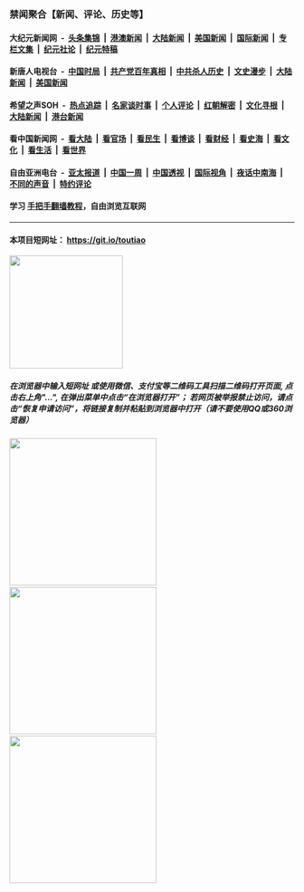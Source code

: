 ### 禁闻聚合【新闻、评论、历史等】

#### 大纪元新闻网 &nbsp;-&nbsp; [头条集锦](indexes/E头条集锦.md?t=02101002) &nbsp;|&nbsp; [港澳新闻](indexes/E港澳新闻.md?t=02101002)  &nbsp;|&nbsp; [大陆新闻](indexes/E大陆新闻.md?t=02101002) &nbsp;|&nbsp; [美国新闻](indexes/E美国新闻.md?t=02101002) &nbsp;|&nbsp; [国际新闻](indexes/E国际新闻.md?t=02101002) &nbsp;|&nbsp; [专栏文集](indexes/E专栏文集.md?t=02101002) &nbsp;|&nbsp; [纪元社论](indexes/E纪元社论.md?t=02101002) &nbsp;|&nbsp; [纪元特稿](indexes/E纪元特稿.md?t=02101002) 

#### 新唐人电视台 &nbsp;-&nbsp; [中国时局](indexes/N中国时局.md?t=02101002) &nbsp;|&nbsp; [共产党百年真相](indexes/N共产党百年真相.md?t=02101002) &nbsp;|&nbsp; [中共杀人历史](indexes/N中共杀人历史.md?t=02101002) &nbsp;|&nbsp; [文史漫步](indexes/N文史漫步.md?t=02101002) &nbsp;|&nbsp; [大陆新闻](indexes/N大陆新闻.md?t=02101002) &nbsp;|&nbsp; [美国新闻](indexes/N美国新闻.md?t=02101002)

#### 希望之声SOH &nbsp;-&nbsp; [热点追踪](indexes/H热点追踪.md?t=02101002) &nbsp;|&nbsp; [名家谈时事](indexes/H名家谈时事.md?t=02101002) &nbsp;|&nbsp; [个人评论](indexes/H个人评论.md?t=02101002)  &nbsp;|&nbsp; [红朝解密](indexes/H红朝解密.md?t=02101002) &nbsp;|&nbsp; [文化寻根](indexes/H文化寻根.md?t=02101002) &nbsp;|&nbsp; [大陆新闻](indexes/H大陆新闻.md?t=02101002) &nbsp;|&nbsp; [港台新闻](indexes/H港台新闻.md?t=02101002)

#### 看中国新闻网 &nbsp;-&nbsp; [看大陆](indexes/S看大陆.md?t=02101002) &nbsp;|&nbsp; [看官场](indexes/S看官场.md?t=02101002) &nbsp;|&nbsp; [看民生](indexes/S看民生.md?t=02101002)  &nbsp;|&nbsp; [看博谈](indexes/S看博谈.md?t=02101002) &nbsp;|&nbsp; [看财经](indexes/S看财经.md?t=02101002) &nbsp;|&nbsp; [看史海](indexes/S看史海.md?t=02101002) &nbsp;|&nbsp; [看文化](indexes/S看文化.md?t=02101002) &nbsp;|&nbsp; [看生活](indexes/S看生活.md?t=02101002) &nbsp;|&nbsp; [看世界](indexes/S看世界.md?t=02101002)

#### 自由亚洲电台 &nbsp;-&nbsp; [亚太报道](indexes/R亚太报道.md?t=02101002) &nbsp;|&nbsp; [中国一周](indexes/R中国一周.md?t=02101002) &nbsp;|&nbsp; [中国透视](indexes/R中国透视.md?t=02101002)  &nbsp;|&nbsp; [国际视角](indexes/R国际视角.md?t=02101002) &nbsp;|&nbsp; [夜话中南海](indexes/R夜话中南海.md?t=02101002) &nbsp;|&nbsp; [不同的声音](indexes/R不同的声音.md?t=02101002) &nbsp;|&nbsp; [特约评论](indexes/R特约评论.md?t=02101002)

#### 学习 [手把手翻墙教程](https://github.com/gfw-breaker/guides/wiki)，自由浏览互联网

----

#### 本项目短网址： https://git.io/toutiao
<img src="https://raw.githubusercontent.com/gfw-breaker/banned-news/master/scripts/img/qr.png" width="200px"/>  

##### 在浏览器中输入短网址 或使用微信、支付宝等二维码工具扫描二维码打开页面, 点击右上角"...", 在弹出菜单中点击“在浏览器打开”； 若网页被举报禁止访问，请点击“恢复申请访问”，将链接复制并粘贴到浏览器中打开（请不要使用QQ或360浏览器）

<img src="https://raw.githubusercontent.com/gfw-breaker/banned-news/master/scripts/img/1.png" width="260px"/> &nbsp; <img src="https://raw.githubusercontent.com/gfw-breaker/banned-news/master/scripts/img/2.png" width="260px"/> &nbsp; <img src="https://raw.githubusercontent.com/gfw-breaker/banned-news/master/scripts/img/3.png" width="260px"/>
